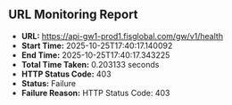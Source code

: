 ## URL Monitoring Report

- **URL:** https://api-gw1-prod1.fisglobal.com/gw/v1/health
- **Start Time:** 2025-10-25T17:40:17.140092
- **End Time:** 2025-10-25T17:40:17.343225
- **Total Time Taken:** 0.203133 seconds
- **HTTP Status Code:** 403
- **Status:** Failure
- **Failure Reason:** HTTP Status Code: 403
